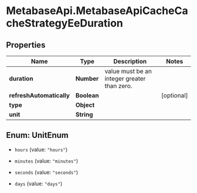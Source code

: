# MetabaseApi.MetabaseApiCacheCacheStrategyEeDuration

## Properties

Name | Type | Description | Notes
------------ | ------------- | ------------- | -------------
**duration** | **Number** | value must be an integer greater than zero. | 
**refreshAutomatically** | **Boolean** |  | [optional] 
**type** | **Object** |  | 
**unit** | **String** |  | 



## Enum: UnitEnum


* `hours` (value: `"hours"`)

* `minutes` (value: `"minutes"`)

* `seconds` (value: `"seconds"`)

* `days` (value: `"days"`)




